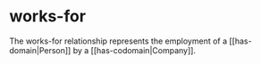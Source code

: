 # works-for

The works-for relationship represents the employment of a [[has-domain|Person]] by a [[has-codomain|Company]].
